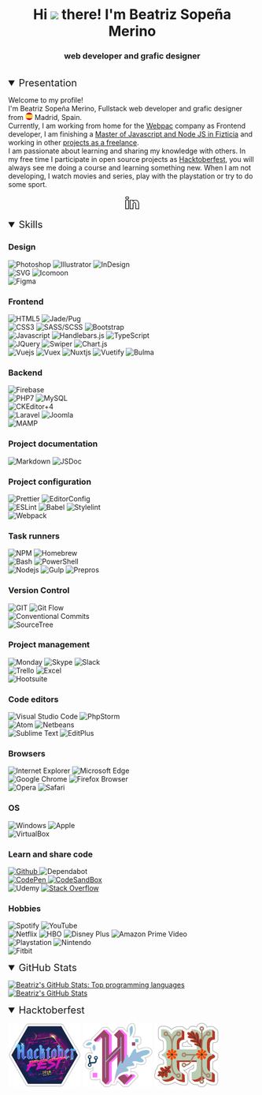 <div align="center">
	<h1>
		Hi <img src="https://media.giphy.com/media/hvRJCLFzcasrR4ia7z/giphy.gif" width="25"> there! I'm Beatriz Sopeña Merino
	</h1>
	<h3>
		web developer and grafic designer
	</h3>
</div>

<br>

<details id="presentation" open="true">
	<summary style="font-size: 20px;">
		Presentation
	</summary>
	<div>
		<div>
			<p>
				Welcome to my profile!
				<br>
				I'm Beatriz Sopeña Merino, Fullstack web developer and grafic designer from <img src="./README/images/icons/flag-es.svg" alt="Spain" width="15"> Madrid, Spain.
				<br>
				Currently, I am working from home for the <a href="https://www.webpac.com/" target="_blank" rel="noopener noreferrer">Webpac</a> company as Frontend developer, I am finishing a <a href="https://github.com/beatrizsmerino/exercises-javascript-node" target="_blank" rel="noopener noreferrer">Master of Javascript and Node JS in Fizticia</a> and working in other <a href="https://www.crcanine.com/" target="_blank" rel="noopener noreferrer">projects as a freelance</a>.
				<br>
				I am passionate about learning and sharing my knowledge with others. In my free time I participate in open source projects as <a href="https://hacktoberfest.digitalocean.com/" target="_blank" rel="noopener noreferrer">Hacktoberfest</a>, you will always see me doing a course and learning something new. When I am not developing, I watch movies and series, play with the playstation or try to do some sport.
			</p>
		</div>
		<div align="center">
			<p>
				<a href="https://www.linkedin.com/in/beatrizsmerino/" target="_blank" rel="noopener noreferrer">
					<img src="./README/images/icons/linkedin.gif" alt="Beatriz`s Linkedin" width="30"/>
				</a>
			</p>
		</div>
	</div>
</details>

<details id="skills" open="true">
	<summary style="font-size: 20px;">
		Skills
	</summary>
	<div>
		<div id="design">
			<h3>
				Design
			</h3>
			<p>
				<img src="https://img.shields.io/badge/-Photoshop-31A8FF?style=for-the-badge&logo=Adobe-Photoshop&logoColor=FFFFFF" alt="Photoshop" />
				<img src="https://img.shields.io/badge/-Illustrator-FF9A00?style=for-the-badge&logo=Adobe-Illustrator&logoColor=FFFFFF" alt="Illustrator" />
				<img src="https://img.shields.io/badge/-InDesign-EE3D8F?style=for-the-badge&logo=Adobe-InDesign&logoColor=FFFFFF" alt="InDesign" />
				<br>
				<img src="https://img.shields.io/badge/-SVG-F6AB3A?style=for-the-badge&logo=svg&logoColor=000000" alt="SVG" />
				<img src="https://img.shields.io/badge/-Icomoon-825794?&style=for-the-badge&logo=Icomoon&logoColor=FFFFFF" alt="Icomoon" />
				<br>
				<img src="https://img.shields.io/badge/-Figma-F24E1D?&style=for-the-badge&logo=Figma&logoColor=FFFFFF" alt="Figma" />
			</p>
		</div>
		<div id="frontend">
			<h3>
				Frontend
			</h3>
			<p>
				<img src="https://img.shields.io/badge/-HTML5-E34F26?style=for-the-badge&logo=html5&logoColor=FFFFFF" alt="HTML5" />
				<img src="https://img.shields.io/badge/-JADE/PUG-A86454?style=for-the-badge&logo=Pug&logoColor=FFFFFF" alt="Jade/Pug" />
				<br>
				<img src="https://img.shields.io/badge/-Css3-2173F6?style=for-the-badge&logo=css3&logoColor=FFFFFF" alt="CSS3" />
				<img src="https://img.shields.io/badge/-SASS/SCSS-CC6699?style=for-the-badge&logo=sass&logoColor=FFFFFF" alt="SASS/SCSS" />
				<img src="https://img.shields.io/badge/-Bootstrap-7952B3?style=for-the-badge&logo=Bootstrap&logoColor=FFFFFF" alt="Bootstrap" />
				<br>
				<img src="https://img.shields.io/badge/-Javascript-F7DF1E?style=for-the-badge&logo=javascript&logoColor=000000" alt="Javascript" />
				<img src="https://img.shields.io/badge/-Handlebars.js-F0772B?style=for-the-badge&logo=Handlebars.js&logoColor=FFFFFF" alt="Handlebars.js" />
				<img src="https://img.shields.io/badge/-TypeScript-3178C6?style=for-the-badge&logo=TypeScript&logoColor=FFFFFF" alt="TypeScript" />
				<br>
				<img src="https://img.shields.io/badge/-JQuery-183353?style=for-the-badge&logo=JQuery&logoColor=FFFFFF" alt="JQuery" />
				<img src="https://img.shields.io/badge/-Swiper-6332F6?style=for-the-badge&logo=Swiper&logoColor=FFFFFF" alt="Swiper" />
				<img src="https://img.shields.io/badge/-Chart.js-FF6384?style=for-the-badge&logo=Chart.js&logoColor=FFFFFF" alt="Chart.js" />
				<br>
				<img src="https://img.shields.io/badge/-Vue-3FB280?style=for-the-badge&logo=Vue.js&logoColor=FFFFFF" alt="Vuejs" />
				<img src="https://img.shields.io/badge/-Vuex-3FB280?style=for-the-badge&logo=Vuex&logoColor=FFFFFF" alt="Vuex" />
				<img src="https://img.shields.io/badge/-Nuxt-00DC82?style=for-the-badge&logo=Nuxt.js&logoColor=FFFFFF" alt="Nuxtjs" />
				<img src="https://img.shields.io/badge/-Vuetify-1867C0?style=for-the-badge&logo=Vuetify&logoColor=FFFFFF" alt="Vuetify" />
				<img src="https://img.shields.io/badge/-Bulma-00D1B2?style=for-the-badge&logo=Bulma&logoColor=FFFFFF" alt="Bulma" />
			</div>
		</div>
		<div id="backend">
			<h3>
				Backend
			</h3>
			<p>
				<img src="https://img.shields.io/badge/-Firebase-FFCA28?style=for-the-badge&logo=firebase&logoColor=333333" alt="Firebase" />
				<br>
				<img src="https://img.shields.io/badge/-PHP7-5F82BB?style=for-the-badge&logo=PHP&logoColor=FFFFFF" alt="PHP7" />
				<img src="https://img.shields.io/badge/-MySQL-F29111?style=for-the-badge&logo=MySQL&logoColor=FFFFFF" alt="MySQL" />
				<br>
				<img src="https://img.shields.io/badge/-CKEditor 4-0287D0?style=for-the-badge&logo=CKEditor+4&logoColor=FFFFFF" alt="CKEditor+4" />
				<br>
				<img src="https://img.shields.io/badge/-Laravel-FF2D20?style=for-the-badge&logo=Laravel&logoColor=FFFFFF" alt="Laravel" />
				<img src="https://img.shields.io/badge/-Joomla-2E739E?style=for-the-badge&logo=Joomla&logoColor=FFFFFF" alt="Joomla" />
				<br>
				<img src="https://img.shields.io/badge/-Mamp-707072?style=for-the-badge&logo=MAMP&logoColor=FFFFFF" alt="MAMP" />
			</p>
		</div>
		<div id="project-documentation">
			<h3>
				Project documentation
			</h3>
			<p>
				<img src="https://img.shields.io/badge/-Markdown-000000?style=for-the-badge&logo=Markdown&logoColor=FFFFFF" alt="Markdown" />
				<img src="https://img.shields.io/badge/-JSDoc-006FBB?style=for-the-badge&logoColor=FFFFFF" alt="JSDoc" />
			</p>
		</div>
		<div id="project-configuration">
			<h3>
				Project configuration
			</h3>
			<p>
				<img src="https://img.shields.io/badge/-Prettier-1A2B34?style=for-the-badge&logo=prettier&logoColor=FFFFFF" alt="Prettier" />
				<img src="https://img.shields.io/badge/-EditorConfig-333333?style=for-the-badge&logo=EditorConfig&logoColor=FEFEFE" alt="EditorConfig" />
				<br>
				<img src="https://img.shields.io/badge/-ESLint-4B32C3?style=for-the-badge&logo=eslint&logoColor=FFFFFF" alt="ESLint" />
				<img src="https://img.shields.io/badge/-babel-F9DC3E?style=for-the-badge&logo=babel&logoColor=000000" alt="Babel" />
				<img src="https://img.shields.io/badge/-stylelint-263238?style=for-the-badge&logo=stylelint&logoColor=FFFFFF" alt="Stylelint" />
				<br>
				<img src="https://img.shields.io/badge/-Webpack-8DD6F9?style=for-the-badge&logo=Webpack&logoColor=333333" alt="Webpack" />
			</p>
		</div>
		<div id="task-runners">
			<h3>
				Task runners
			</h3>
			<p>
				<img src="https://img.shields.io/badge/-NPM-CB3837?style=for-the-badge&logo=npm&logoColor=FFFFFF" alt="NPM" />
				<img src="https://img.shields.io/badge/-Homebrew-FBB040?style=for-the-badge&logo=Homebrew&logoColor=333333" alt="Homebrew" />
				<br>
				<img src="https://img.shields.io/badge/Bash-3D4648?style=for-the-badge&logo=gnu-bash&logoColor=FFFFFF" alt="Bash" />
				<img src="https://img.shields.io/badge/PowerShell-5391FE?style=for-the-badge&logo=PowerShell&logoColor=FFFFFF" alt="PowerShell" />
				<br>
				<img src="https://img.shields.io/badge/-Nodejs-43853d?style=for-the-badge&logo=Node.js&logoColor=FFFFFF" alt="Nodejs" />
				<img src="https://img.shields.io/badge/-Gulp-D34A47?style=for-the-badge&logo=gulp&logoColor=FFFFFF" alt="Gulp" />
				<img src="https://img.shields.io/badge/-Prepros-00AACD?style=for-the-badge&logoColor=FFFFFF" alt="Prepros" />
			</p>
		</div>
		<div id="version-control">
			<h3>
				Version Control
			</h3>
			<p>
				<img src="https://img.shields.io/badge/-Git-F14E32?style=for-the-badge&logo=git&logoColor=FFFFFF" alt="GIT" />
				<img src="https://img.shields.io/badge/-Git Flow-0288A6?style=for-the-badge&logo=git&logoColor=FFFFFF" alt="Git Flow" />
				<br>
				<img src="https://img.shields.io/badge/-Conventional Commits-FE5196?style=for-the-badge&logo=Conventional+Commits&logoColor=FEFEFE" alt="Conventional Commits" />
				<br>
				<img src="https://img.shields.io/badge/-SourceTree-0047B3?style=for-the-badge&logo=Atlassian&logoColor=FFFFFF" alt="SourceTree" />
			</p>
		</div>
		<div id="project-management">
			<h3>
				Project management
			</h3>
			<p>
				<img src="https://img.shields.io/badge/-Monday-D80764?style=for-the-badge&logoColor=FFFFFF" alt="Monday" />
				<img src="https://img.shields.io/badge/-Skype-00AFF0?style=for-the-badge&logo=Skype&logoColor=FFFFFF" alt="Skype" />
				<img src="https://img.shields.io/badge/-Slack-4A154B?style=for-the-badge&logo=Slack&logoColor=FFFFFF" alt="Slack" />
				<br>
				<img src="https://img.shields.io/badge/-Trello-2D70C1?style=for-the-badge&logo=Trello&logoColor=FFFFFF" alt="Trello" />
				<img src="https://img.shields.io/badge/-Excel-217346?style=for-the-badge&logo=MicrosoftExcel&logoColor=FFFFFF" alt="Excel" />
				<br>
				<img src="https://img.shields.io/badge/-Hootsuite-143059?style=for-the-badge&logo=Hootsuite&logoColor=FFFFFF" alt="Hootsuite" />
			</p>
		</div>
		<div id="code-editors">
			<h3>
				Code editors
			</h3>
			<p>
				<img src="https://img.shields.io/badge/-Visual Studio Code-005BA4?style=for-the-badge&logo=Visual+Studio+Code&logoColor=FFFFFF" alt="Visual Studio Code" />
				<img src="https://img.shields.io/badge/-PhpStorm-7A59F7?style=for-the-badge&logo=JetBrains&logoColor=FFFFFF" alt="PhpStorm" />
				<br>
				<img src="https://img.shields.io/badge/-Atom-5CB4AF?style=for-the-badge&logo=Atom&logoColor=FFFFFF" alt="Atom" />
				<img src="https://img.shields.io/badge/-Netbeans-1B6AC6?style=for-the-badge&logo=ApacheNetBeansIDE&logoColor=FFFFFF" alt="Netbeans" />
				<br>
				<img src="https://img.shields.io/badge/-Sublime Text-222222?style=for-the-badge&logo=Sublime+Text&logoColor=FF9800" alt="Sublime Text" />
				<img src="https://img.shields.io/badge/-EditPlus-F95635?style=for-the-badge&logoColor=FFFFFF" alt="EditPlus" />
			</p>
		</div>
		<div id="browsers">
			<h3>
				Browsers
			</h3>
			<p>
				<img src="https://img.shields.io/badge/-Internet Explorer-0076D6?style=for-the-badge&logo=InternetExplorer&logoColor=FFFFFF" alt="Internet Explorer" />
				<img src="https://img.shields.io/badge/-Microsoft Edge-0078D7?style=for-the-badge&logo=MicrosoftEdge&logoColor=FFFFFF" alt="Microsoft Edge" />
				<br>
				<img src="https://img.shields.io/badge/-Google Chrome-4285F4?style=for-the-badge&logo=GoogleChrome&logoColor=FFFFFF" alt="Google Chrome" />
				<img src="https://img.shields.io/badge/-Firefox Browser-FF7139?style=for-the-badge&logo=FirefoxBrowser&logoColor=FFFFFF" alt="Firefox Browser" />
				<br>
				<img src="https://img.shields.io/badge/-Opera-FF1B2D?style=for-the-badge&logo=Opera&logoColor=FFFFFF" alt="Opera" />
				<img src="https://img.shields.io/badge/-Safari-000000?style=for-the-badge&logo=Safari&logoColor=FFFFFF" alt="Safari" />
			</p>
		</div>
		<div id="operating-system">
			<h3>
				OS
			</h3>
			<p>
				<img src="https://img.shields.io/badge/-Windows-0078D6?style=for-the-badge&logo=Windows&logoColor=FFFFFF" alt="Windows" />
				<img src="https://img.shields.io/badge/-Mac-999999?style=for-the-badge&logo=apple&logoColor=FFFFFF" alt="Apple" />
				<br>
				<img src="https://img.shields.io/badge/-VirtualBox-183A61?style=for-the-badge&logo=virtualbox&logoColor=FFFFFF" alt="VirtualBox" />
			</p>
		</div>
		<div id="learn-share-code">
			<h3>
				Learn and share code
			</h3>
			<p>
				<a href="https://github.com/beatrizsmerino" target="_blank" rel="noopener noreferrer">
					<img src="https://img.shields.io/badge/-Github-181717?style=for-the-badge&logo=Github&logoColor=FFFFFF" alt="Github" />
				</a>
				<img src="https://img.shields.io/badge/-Dependabot-025E8C?style=for-the-badge&logo=Dependabot&logoColor=FFFFFF" alt="Dependabot" />
				<br>
				<a href="https://codepen.io/beatrizsmerino/" target="_blank" rel="noopener noreferrer">
					<img src="https://img.shields.io/badge/-Codepen-47cf73?&style=for-the-badge&logo=Codepen&logoColor=FFFFFF" alt="CodePen" />
				</a>
				<a href="https://codesandbox.io/u/beatrizsmerino" target="_blank" rel="noopener noreferrer">
					<img src="https://img.shields.io/badge/-CodeSandBox-204056?style=for-the-badge&logo=CodeSandBox&logoColor=FFFFFF" alt="CodeSandBox" />
				</a>
				<br>
				<img src="https://img.shields.io/badge/-Udemy-EC5252?&style=for-the-badge&logo=Udemy&logoColor=FFFFFF" alt="Udemy" />
				<a href="https://stackoverflow.com/users/10855837/beatrizsmerino" target="_blank" rel="noopener noreferrer">
					<img src="https://img.shields.io/badge/-Stack Overflow-FE7A16?style=for-the-badge&logo=Stackoverflow&logoColor=FFFFFF" alt="Stack Overflow" />
				</a>
			</p>
		</div>
		<div id="hobbies">
			<h3>
				Hobbies
			</h3>
			<p>
				<img src="https://img.shields.io/badge/-Spotify-000000?&style=for-the-badge&message=Spotify&color=222222&logo=Spotify&logoColor=1ED760" alt="Spotify" />
				<img src="https://img.shields.io/badge/-YouTube-FF0000?&style=for-the-badge&logo=YouTube&logoColor=FFFFFF" alt="YouTube" />
				<br>
				<img src="https://img.shields.io/badge/-Netflix-E50914?&style=for-the-badge&logo=netflix&logoColor=FFFFFF" alt="Netflix" />
				<img src="https://img.shields.io/badge/-HBO-000000?&style=for-the-badge&logo=HBO&logoColor=FFFFFF" alt="HBO" />
				<img src="https://img.shields.io/badge/-DisneyPlus-214396?&style=for-the-badge&logo=Disney&logoColor=FFFFFF" alt="Disney Plus" />
				<img src="https://img.shields.io/badge/-Amazon Prime Video-0F79AF?&style=for-the-badge&logo=Amazon&?logoWidth=40&logoColor=FFFFFF" alt="Amazon Prime Video" />
				<br>
				<img src="https://img.shields.io/badge/-Playstation-003791?&style=for-the-badge&logo=Playstation&logoColor=FFFFFF" alt="Playstation" />
				<img src="https://img.shields.io/badge/-Nintendo-8F8F8F?&style=for-the-badge&logo=nintendo&logoColor=FFFFFF" alt="Nintendo" />
				<br>
				<img src="https://img.shields.io/badge/-Fitbit-00B0B9?&style=for-the-badge&logo=Fitbit&logoColor=FFFFFF" alt="Fitbit" />
			</p>
		</div>
	</div>
</details>

<details id="github-stats" open="true">
	<summary style="font-size: 20px;">
		GitHub Stats
	</summary>
	<div>
		<p>
			<a href="https://github.com/beatrizsmerino/" target="_blank" rel="noopener noreferrer">
				<img src="https://github-readme-stats.vercel.app/api/top-langs/?username=beatrizsmerino&hide=html&theme=vue-dark&show_icons=true"
					alt="Beatriz's GitHub Stats: Top programming languages"/>
			</a>
			<a href="https://github.com/beatrizsmerino/" target="_blank" rel="noopener noreferrer">
				<img src="https://github-readme-stats.vercel.app/api?username=beatrizsmerino&count_private=true&theme=vue-dark&show_icons=true"
					alt="Beatriz's GitHub Stats"/>
			</a>
		</p>
	</div>
</details>

<details id="hacktoberfest" open="true">
	<summary style="font-size: 20px;">
		Hacktoberfest
	</summary>
	<div>
		<p>
			<img src="./README/images/hacktoberfest/hacktoberfest-2019.png" alt="Hacktoberfest 2019" height="130"/>
			<img src="./README/images/hacktoberfest/hacktoberfest-2020.png" alt="Hacktoberfest 2020" height="130"/>
			<img src="./README/images/hacktoberfest/hacktoberfest-2021.png" alt="Hacktoberfest 2021" height="130"/>
		</p>
	</div>
</details>